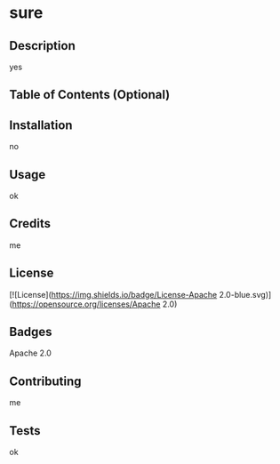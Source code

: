# sure
  ## Description  

  yes

  ## Table of Contents (Optional)

  ## Installation

  no

  ## Usage 
  ok

  ## Credits
  me

  ## License
  [![License](https://img.shields.io/badge/License-Apache 2.0-blue.svg)](https://opensource.org/licenses/Apache 2.0)

  ## Badges

  Apache 2.0

  ## Contributing

  me
  ## Tests
  ok 
